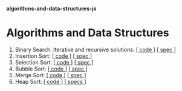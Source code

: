 #### algorithms-and-data-structures-js
# Algorithms and Data Structures

1. Binary Search. Iterative and recursive solutions: [[ code ]](./algorithms/binary_search.js) [[ spec ]](./specs/algorithms/binary_search.spec.js)
2.  Insertion Sort: [[ code ]](./algorithms/insertion_sort.js) [[ spec ]](./specs/algorithms/insertion_sort.spec.js)
3.  Selection Sort: [[ code ]](./algorithms/selection_sort.js) [[ spec ]](./specs/algorithms/selection_sort.spec.js)
4.  Bubble Sort: [[ code ]](./algorithms/bubble_sort.js) [[ spec ]](./specs/algorithms/bubble_sort.spec.js)
5.  Merge Sort: [[ code ]](./algorithms/merge_sort.js) [[ spec ]](./specs/algorithms/merge_sort.spec.js)
6.  Heap Sort: [[ code ]](./algorithms/heap_sort.js) [[ specs ]](./specs/algorithms/heap_sort.spec.js)